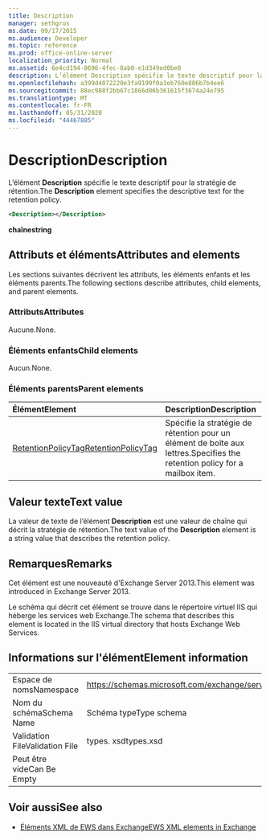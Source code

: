 ```yaml
---
title: Description
manager: sethgros
ms.date: 09/17/2015
ms.audience: Developer
ms.topic: reference
ms.prod: office-online-server
localization_priority: Normal
ms.assetid: 6e4cd194-0696-4fec-8ab0-e1d349ed0be0
description: L’élément Description spécifie le texte descriptif pour la stratégie de rétention.
ms.openlocfilehash: a399d4072220e3fa9199f0a3eb760e886b7b4ee6
ms.sourcegitcommit: 88ec988f2bb67c1866d06b361615f3674a24e795
ms.translationtype: MT
ms.contentlocale: fr-FR
ms.lasthandoff: 05/31/2020
ms.locfileid: "44467885"
---
```

# <a name="description"></a><span data-ttu-id="eada2-103">Description</span><span class="sxs-lookup"><span data-stu-id="eada2-103">Description</span></span>

<span data-ttu-id="eada2-104">L’élément **Description** spécifie le texte descriptif pour la stratégie de rétention.</span><span class="sxs-lookup"><span data-stu-id="eada2-104">The **Description** element specifies the descriptive text for the retention policy.</span></span> 
  
```XML
<Description></Description>
```

 <span data-ttu-id="eada2-105">**chaîne**</span><span class="sxs-lookup"><span data-stu-id="eada2-105">**string**</span></span>
## <a name="attributes-and-elements"></a><span data-ttu-id="eada2-106">Attributs et éléments</span><span class="sxs-lookup"><span data-stu-id="eada2-106">Attributes and elements</span></span>

<span data-ttu-id="eada2-107">Les sections suivantes décrivent les attributs, les éléments enfants et les éléments parents.</span><span class="sxs-lookup"><span data-stu-id="eada2-107">The following sections describe attributes, child elements, and parent elements.</span></span>
  
### <a name="attributes"></a><span data-ttu-id="eada2-108">Attributs</span><span class="sxs-lookup"><span data-stu-id="eada2-108">Attributes</span></span>

<span data-ttu-id="eada2-109">Aucune.</span><span class="sxs-lookup"><span data-stu-id="eada2-109">None.</span></span>
  
### <a name="child-elements"></a><span data-ttu-id="eada2-110">Éléments enfants</span><span class="sxs-lookup"><span data-stu-id="eada2-110">Child elements</span></span>

<span data-ttu-id="eada2-111">Aucun.</span><span class="sxs-lookup"><span data-stu-id="eada2-111">None.</span></span>
  
### <a name="parent-elements"></a><span data-ttu-id="eada2-112">Éléments parents</span><span class="sxs-lookup"><span data-stu-id="eada2-112">Parent elements</span></span>

|<span data-ttu-id="eada2-113">**Élément**</span><span class="sxs-lookup"><span data-stu-id="eada2-113">**Element**</span></span>|<span data-ttu-id="eada2-114">**Description**</span><span class="sxs-lookup"><span data-stu-id="eada2-114">**Description**</span></span>|
|:-----|:-----|
|[<span data-ttu-id="eada2-115">RetentionPolicyTag</span><span class="sxs-lookup"><span data-stu-id="eada2-115">RetentionPolicyTag</span></span>](retentionpolicytag.md) <br/> |<span data-ttu-id="eada2-116">Spécifie la stratégie de rétention pour un élément de boîte aux lettres.</span><span class="sxs-lookup"><span data-stu-id="eada2-116">Specifies the retention policy for a mailbox item.</span></span>  <br/> |
   
## <a name="text-value"></a><span data-ttu-id="eada2-117">Valeur texte</span><span class="sxs-lookup"><span data-stu-id="eada2-117">Text value</span></span>

<span data-ttu-id="eada2-118">La valeur de texte de l’élément **Description** est une valeur de chaîne qui décrit la stratégie de rétention.</span><span class="sxs-lookup"><span data-stu-id="eada2-118">The text value of the **Description** element is a string value that describes the retention policy.</span></span> 
  
## <a name="remarks"></a><span data-ttu-id="eada2-119">Remarques</span><span class="sxs-lookup"><span data-stu-id="eada2-119">Remarks</span></span>

<span data-ttu-id="eada2-120">Cet élément est une nouveauté d'Exchange Server 2013.</span><span class="sxs-lookup"><span data-stu-id="eada2-120">This element was introduced in Exchange Server 2013.</span></span>
  
<span data-ttu-id="eada2-121">Le schéma qui décrit cet élément se trouve dans le répertoire virtuel IIS qui héberge les services web Exchange.</span><span class="sxs-lookup"><span data-stu-id="eada2-121">The schema that describes this element is located in the IIS virtual directory that hosts Exchange Web Services.</span></span>
  
## <a name="element-information"></a><span data-ttu-id="eada2-122">Informations sur l'élément</span><span class="sxs-lookup"><span data-stu-id="eada2-122">Element information</span></span>

|||
|:-----|:-----|
|<span data-ttu-id="eada2-123">Espace de noms</span><span class="sxs-lookup"><span data-stu-id="eada2-123">Namespace</span></span>  <br/> |https://schemas.microsoft.com/exchange/services/2006/types  <br/> |
|<span data-ttu-id="eada2-124">Nom du schéma</span><span class="sxs-lookup"><span data-stu-id="eada2-124">Schema Name</span></span>  <br/> |<span data-ttu-id="eada2-125">Schéma type</span><span class="sxs-lookup"><span data-stu-id="eada2-125">Type schema</span></span>  <br/> |
|<span data-ttu-id="eada2-126">Validation File</span><span class="sxs-lookup"><span data-stu-id="eada2-126">Validation File</span></span>  <br/> |<span data-ttu-id="eada2-127">types. xsd</span><span class="sxs-lookup"><span data-stu-id="eada2-127">types.xsd</span></span>  <br/> |
|<span data-ttu-id="eada2-128">Peut être vide</span><span class="sxs-lookup"><span data-stu-id="eada2-128">Can Be Empty</span></span>  <br/> ||
   
## <a name="see-also"></a><span data-ttu-id="eada2-129">Voir aussi</span><span class="sxs-lookup"><span data-stu-id="eada2-129">See also</span></span>

- [<span data-ttu-id="eada2-130">Éléments XML de EWS dans Exchange</span><span class="sxs-lookup"><span data-stu-id="eada2-130">EWS XML elements in Exchange</span></span>](ews-xml-elements-in-exchange.md)

